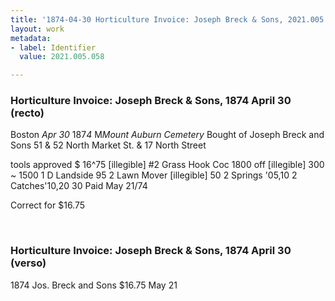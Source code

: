 ```yaml
---
title: '1874-04-30 Horticulture Invoice: Joseph Breck & Sons, 2021.005.058'
layout: work
metadata:
- label: Identifier
  value: 2021.005.058

---
```

<div class="pages">
<div id="page-1381340">
<h3><a name="page-1381340">Horticulture Invoice: Joseph Breck &amp; Sons, 1874 April 30 (recto)</a></h3>
<div class="page-content">
<p>Boston <i>Apr 30</i> 187<i>4</i><span class='line-break'> </span>M<i>Mount Auburn Cemetery</i><span class='line-break'> </span>Bought of Joseph Breck and Sons<span class='line-break'> </span>51 &amp; 52 North Market St.<span class='line-break'> </span>&amp; 17 North Street</p>
<p>tools approved <span class='line-break'> </span>$ 16^75<span class='line-break'> </span>[illegible] #2 Grass Hook Coc  1800<span class='line-break'> </span>off [illegible]  300 ~ 1500<span class='line-break'> </span>1 D Landside  95<span class='line-break'> </span>2 Lawn Mover [illegible]   50<span class='line-break'> </span>2 Springs '05,10 2 Catches'10,20  30<span class='line-break'> </span>Paid May 21/74</p>
<p>Correct for $16.75</p>
</div>
</div>
<br />
<div id="page-1381341">
<h3><a name="page-1381341">Horticulture Invoice: Joseph Breck &amp; Sons, 1874 April 30 (verso)</a></h3>
<div class="page-content">
<p>1874<span class='line-break'> </span>Jos. Breck and Sons<span class='line-break'> </span>$16.75  May 21</p>
</div>
</div>
<br />
</div>
